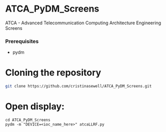 # ATCA_PyDM_Screens

ATCA - Advanced Telecommunication Computing Architecture Engineering Screens

### Prerequisites
 * pydm

# Cloning the repository

```bash
git clone https://github.com/cristinasewell/ATCA_PyDM_Screens.git

```

# Open display:
```
cd ATCA_PyDM_Screens
pydm -m "DEVICE=<ioc_name_here>" atcaLLRF.py
```
